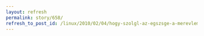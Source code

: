 ```yaml
---
layout: refresh
permalink: story/658/
refresh_to_post_id: /linux/2010/02/04/hogy-szolgl-az-egszsge-a-merevlemeznek
---
```


